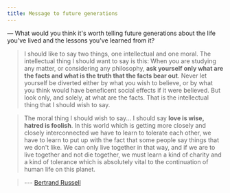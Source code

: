 ```yaml
---
title: Message to future generations
---
```


— What would you think it's worth telling future generations about the life you've lived and the lessons you've learned from it?

> I should like to say two things, one intellectual and one moral. The intellectual thing I should want to say is this: When you are studying any matter, or considering any philosophy, **ask yourself only what are the facts and what is the truth that the facts bear out**. Never let yourself be diverted either by what you wish to believe, or by what you think would have beneficent social effects if it were believed. But look only, and solely, at what are the facts. That is the intellectual thing that I should wish to say. 

> The moral thing I should wish to say... I should say **love is wise, hatred is foolish**. In this world which is getting more closely and closely interconnected we have to learn to tolerate each other, we have to learn to put up with the fact that some people say things that we don't like. We can only live together in that way, and if we are to live together and not die together, we must learn a kind of charity and a kind of tolerance which is absolutely vital to the continuation of human life on this planet.

> --- [Bertrand Russell](http://en.wikipedia.org/wiki/Bertrand_Russell)
